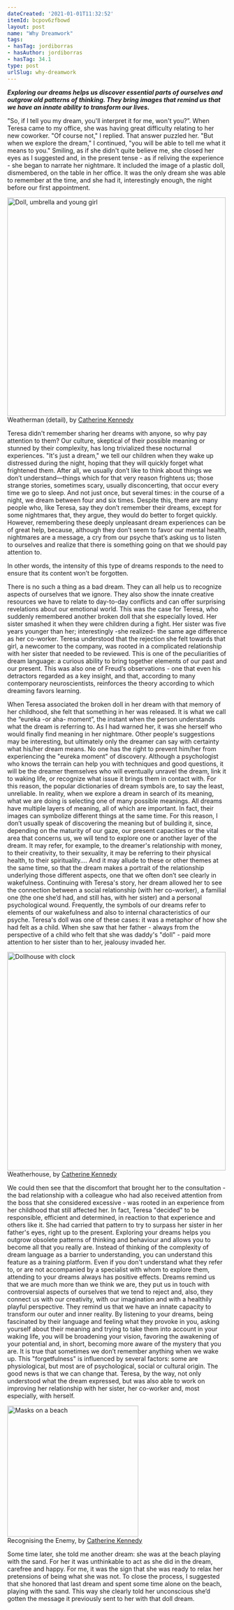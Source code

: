 ```yaml
---
dateCreated: '2021-01-01T11:32:52'
itemId: bcpov6zfbowd
layout: post
name: "Why Dreamwork"
tags:
- hasTag: jordiborras
- hasAuthor: jordiborras
- hasTag: 34.1
type: post
urlSlug: why-dreamwork
---
```


***Exploring our dreams helps us discover essential parts of ourselves and outgrow old patterns of thinking. They bring images that remind us that we have an innate ability to transform our lives.***

"So, if I tell you my dream, you'll interpret it for me, won't you?”. When Teresa came to my office, she was having great difficulty relating to her new coworker. "Of course not," I replied. That answer puzzled her. "But when we explore the dream," I continued, "you will be able to tell me what it means to you." Smiling, as if she didn't quite believe me, she closed her eyes as I suggested and, in the present tense - as if reliving the experience - she began to narrate her nightmare. It included the image of a plastic doll, dismembered, on the table in her office. It was the only dream she was able to remember at the time, and she had it, interestingly enough, the night before our first appointment.

<img src="../images/post-bcpov6zfbowd-0.jpg" style="width: 500px; height: auto; margin: auto" alt="Doll, umbrella and young girl"/>
<div class="caption"><span>Weatherman (detail)</a>, by <a href="https://catherinekennedy.com.au" target="_blank">Catherine Kennedy</a></span></div>

Teresa didn't remember sharing her dreams with anyone, so why pay attention to them? Our culture, skeptical of their possible meaning or stunned by their complexity, has long trivialized these nocturnal experiences. "It's just a dream," we tell our children when they wake up distressed during the night, hoping that they will quickly forget what frightened them. After all, we usually don’t like to think about things we don’t understand—things which for that very reason frightens us; those strange stories, sometimes scary, usually disconcerting, that occur every time we go to sleep. And not just once, but several times: in the course of a night, we dream between four and six times. Despite this, there are many people who, like Teresa, say they don’t remember their dreams, except for some nightmares that, they argue, they would do better to forget quickly. However, remembering these deeply unpleasant dream experiences can be of great help, because, although they don’t seem to favor our mental health, nightmares are a message, a cry from our psyche that’s asking us to listen to ourselves and realize that there is something going on that we should pay attention to. 

In other words, the intensity of this type of dreams responds to the need to ensure that its content won’t be forgotten.

There is no such a thing as a bad dream. They can all help us to recognize aspects of ourselves that we ignore. They also show the innate creative resources we have to relate to day-to-day conflicts and can offer surprising revelations about our emotional world. This was the case for Teresa, who suddenly remembered another broken doll that she especially loved. Her sister smashed it when they were children during a fight. Her sister was five years younger than her; interestingly -she realized- the same age difference as her co-worker. Teresa understood that the rejection she felt towards that girl, a newcomer to the company, was rooted in a complicated relationship with her sister that needed to be reviewed. This is one of the peculiarities of dream language: a curious ability to bring together elements of our past and our present. This was also one of Freud’s observations - one that even his detractors regarded as a key insight,  and that, according to many contemporary neuroscientists, reinforces the theory according to which dreaming favors learning. 

When Teresa associated the broken doll in her dream with that memory of her childhood, she felt that something in her was released. It is what we call the “eureka -or aha- moment”, the instant when the person understands what the dream is referring to. As I had warned her, it was she herself who would finally find meaning in her nightmare. Other people's suggestions may be interesting, but ultimately only the dreamer can say with certainty what his/her dream means. No one has the right to prevent him/her from experiencing the "eureka moment" of discovery. Although a psychologist who knows the terrain can help you with techniques and good questions, it will be the dreamer themselves who will eventually unravel the dream, link it to waking life, or recognize what issue it brings them in contact with. For this reason, the popular dictionaries of dream symbols are, to say the least, unreliable. In reality, when we explore a dream in search of its meaning, what we are doing is selecting one of many possible meanings. All dreams have multiple layers of meaning, all of which are important. In fact, their images can symbolize different things at the same time. For this reason, I don’t usually speak of discovering the meaning but of building it, since, depending on the maturity of our gaze, our present capacities or the vital area that concerns us, we will tend to explore one or another layer of the dream. It may refer, for example, to the dreamer's relationship with money, to their creativity, to their sexuality, it may be referring to their physical health, to their spirituality.... And it may allude to these or other themes at the same time, so that the dream makes a portrait of the relationship underlying those different aspects, one that we often don’t see clearly in wakefulness. Continuing with Teresa's story, her dream allowed her to see the connection between a social relationship (with her co-worker), a familial one (the one she’d had, and still has, with her sister) and a personal psychological wound. Frequently, the symbols of our dreams refer to elements of our wakefulness and also to internal characteristics of our psyche. Teresa's doll was one of these cases: it was a metaphor of how she had felt as a child. When she saw that her father - always from the perspective of a child who felt that she was daddy's "doll" - paid more attention to her sister than to her, jealousy invaded her. 

<img src="../images/post-bcpov6zfbowd-2.jpg" style="width: 500px; height: auto; margin: auto" alt="Dollhouse with clock"/>
<div class="caption"><span>Weatherhouse</a>, by <a href="https://catherinekennedy.com.au" target="_blank">Catherine Kennedy</a></span></div>

We could then see that the discomfort that brought her to the consultation - the bad relationship with a colleague who had also received attention from the boss that she considered excessive - was rooted in an experience from her childhood that still affected her. In fact, Teresa "decided" to be responsible, efficient and determined, in reaction to that experience and others like it. She had carried that pattern to try to surpass her sister in her father's eyes, right up to the present. Exploring your dreams helps you outgrow obsolete patterns of thinking and behaviour and allows you to become all that you really are. Instead of thinking of the complexity of dream language as a barrier to understanding, you can understand this feature as a training platform. Even if you don't understand what they refer to, or are not accompanied by a specialist with whom to explore them, attending to your dreams always has positive effects. Dreams remind us that we are much more than we think we are, they put us in touch with controversial aspects of ourselves that we tend to reject and, also, they connect us with our creativity, with our imagination and with a healthily playful perspective. They remind us that we have an innate capacity to transform our outer and inner reality. By listening to your dreams, being fascinated by their language and feeling what they provoke in you, asking yourself about their meaning and trying to take them into account in your waking life, you will be broadening your vision, favoring the awakening of your potential and, in short, becoming more aware of the mystery that you are. It is true that sometimes we don’t remember anything when we wake up. This "forgetfulness" is influenced by several factors: some are physiological, but most are of psychological, social or cultural origin. The good news is that we can change that. Teresa, by the way, not only understood what the dream expressed, but was also able to work on improving her relationship with her sister, her co-worker and, most especially, with herself. 

<img src="../images/post-bcpov6zfbowd-1.jpg" style="width: 300px; height: auto; margin: auto" alt="Masks on a beach"/>
<div class="caption"><span>Recognising the Enemy</a>, by <a href="https://catherinekennedy.com.au" target="_blank">Catherine Kennedy</a></span></div>

Some time later, she told me another dream: she was at the beach playing with the sand. For her it was unthinkable to act as she did in the dream, carefree and happy. For me, it was the sign that she was ready to relax her pretensions of being what she was not. To close the process, I suggested that she honored that last dream and spent some time alone on the beach, playing with the sand. This way she clearly told her unconscious she’d gotten the message it previously sent to her with that doll dream.



















